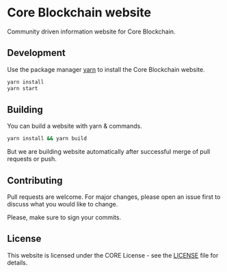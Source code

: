 # Core Blockchain website

Community driven information website for Core Blockchain.

## Development

Use the package manager [yarn](https://yarnpkg.com/) to install the Core Blockchain website.

```bash
yarn install
yarn start
```

## Building

You can build a website with yarn & commands.

```bash
yarn install && yarn build
```

But we are building website automatically after successful merge of pull requests or push.

## Contributing

Pull requests are welcome. For major changes, please open an issue first to discuss what you would like to change.

Please, make sure to sign your commits.

## License

This website is licensed under the CORE License - see the [LICENSE](LICENSE.md) file for details.

